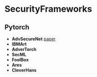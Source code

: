# SecurityFrameworks


## Pytorch

- **AdvSecureNet** [paper](https://paperswithcode.com/paper/advsecurenet-a-python-toolkit-for-adversarial)
- **IBMArt**
- **AdverTorch**
- **SecML**
- **FoolBox**
- **Ares**
- **CleverHans**
